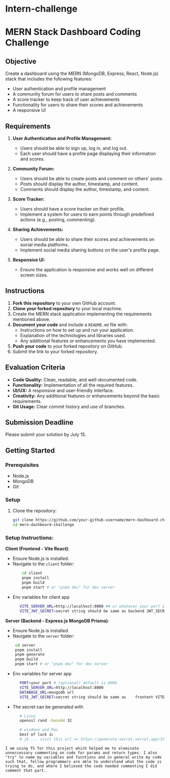 # Intern-challenge


# MERN Stack Dashboard Coding Challenge

## Objective
Create a dashboard using the MERN (MongoDB, Express, React, Node.js) stack that includes the following features:
- User authentication and profile management
- A community forum for users to share posts and comments
- A score tracker to keep track of user achievements
- Functionality for users to share their scores and achievements
- A responsive UI

## Requirements
1. **User Authentication and Profile Management:**
   - Users should be able to sign up, log in, and log out.
   - Each user should have a profile page displaying their information and scores.

2. **Community Forum:**
   - Users should be able to create posts and comment on others' posts.
   - Posts should display the author, timestamp, and content.
   - Comments should display the author, timestamp, and content.

3. **Score Tracker:**
   - Users should have a score tracker on their profile.
   - Implement a system for users to earn points through predefined actions (e.g., posting, commenting).

4. **Sharing Achievements:**
   - Users should be able to share their scores and achievements on social media platforms.
   - Implement social media sharing buttons on the user's profile page.

5. **Responsive UI:**
   - Ensure the application is responsive and works well on different screen sizes.

## Instructions
1. **Fork this repository** to your own GitHub account.
2. **Clone your forked repository** to your local machine.
3. Create the MERN stack application implementing the requirements mentioned above.
4. **Document your code** and include a `README.md` file with:
   - Instructions on how to set up and run your application.
   - Explanation of the technologies and libraries used.
   - Any additional features or enhancements you have implemented.
5. **Push your code** to your forked repository on GitHub.
6. Submit the link to your forked repository.

## Evaluation Criteria
- **Code Quality:** Clean, readable, and well-documented code.
- **Functionality:** Implementation of all the required features.
- **UI/UX:** A responsive and user-friendly interface.
- **Creativity:** Any additional features or enhancements beyond the basic requirements.
- **Git Usage:** Clear commit history and use of branches.

## Submission Deadline
Please submit your solution by July 15.

## Getting Started
### Prerequisites
- Node.js
- MongoDB
- Git

### Setup
1. Clone the repository:
   ```bash
   git clone https://github.com/your-github-username/mern-dashboard-challenge.git
   cd mern-dashboard-challenge


### Setup Instructions:

**Client (Frontend - Vite React)**:
- Ensure Node.js is installed.
- Navigate to the `client` folder:
  ```bash
      cd client
      pnpm install
      pnpm build
      pnpm start # or "pnpm dev" for dev server

-  Env variables for client app 
   ```bash
      VITE_SERVER_URL=http://localhost:8000 ## or whatever your port is
      VITE_JWT_SECRET=secret string should be same as backend JWT_SECRET


**Server (Backend - Express.js MongoDB  Prisma)**:
- Ensure Node.js is installed.
- Navigate to the `server` folder:
  ```bash
   cd server
   pnpm install
   pnpm generate
   pnpm build
   pnpm start # or "pnpm dev" for dev server

-  Env variables for server app 
   ```bash
      PORT=your port # (optional) default is 8000 
      VITE_SERVER_URL=http://localhost:8000 
      DATABASE_URL=mongodb url 
      VITE_JWT_SECRET=secret string should be same as    frontent VITE_JWT_SECRET
- The secret can be generated with 
   ```bash
      # Linux
      openssl rand -base64 32

      # windows and Mac
      best of luck 👍
      # jk ... visit this url => https://generate-secret.vercel.app/32
   
`I am using TS for this project which helped me to eleminate unneccessary commenting on code for params and return types.
I also "try" to name my variables and fucntions and in general write my code such that, fellow programmers are able to understand what the code is trying to do, and where I believed the code needed commenting I did comment that part.
`
